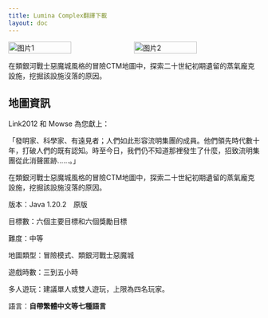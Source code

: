 ```yaml
---
title: Lumina Complex翻譯下載
layout: doc
---
```


<div style="display: flex">
  <img src="/imgs/maps/lumina1.png" style="width:50%" alt="图片1">
  <img src="/imgs/maps/lumina2.png" style="width:50%" alt="图片2">
</div>

在類銀河戰士惡魔城風格的冒險CTM地圖中，探索二十世紀初期遺留的蒸氣龐克設施，挖掘該設施沒落的原因。

<DownloadLinks :methods="[
  { id: 'bilibili', text: '宣傳片', icon: '/imgs/svg/bilibili.svg', link: 'https://www.bilibili.com/video/BV1dW421X7Xo/' },
  { id: 'mapdl', text: '下載地圖', icon: 'https://ctmrepository.com/favicon.png', link: 'https://ctmrepository.com/index.php?action=viewMap&id=619' },
  { id: 'lazy', text: '懶漢下載', icon: '/imgs/logo/logo_64.png', link: 'https://ctmrepository.com/index.php?action=viewMap&id=619' }
]" />

## 地圖資訊

Link2012 和 Mowse 為您獻上：

「發明家、科學家、有遠見者；人們如此形容流明集團的成員。他們領先時代數十年，打破人們的既有認知。時至今日，我們仍不知道那裡發生了什麼，招致流明集團從此消聲匿跡……。」

在類銀河戰士惡魔城風格的冒險CTM地圖中，探索二十世紀初期遺留的蒸氣龐克設施，挖掘該設施沒落的原因。

版本：Java 1.20.2　原版

目標數：六個主要目標和六個獎勵目標

難度：中等

地圖類型：冒險模式、類銀河戰士惡魔城

遊戲時數：三到五小時

多人遊玩：建議單人或雙人遊玩，上限為四名玩家。

語言：**自帶繁體中文等七種語言**
